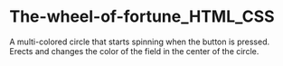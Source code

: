 # The-wheel-of-fortune_HTML_CSS

A multi-colored circle that starts spinning when the button is pressed.
Erects and changes the color of the field in the center of the circle.
